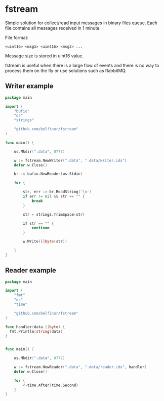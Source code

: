 # fstream

Simple solution for collect/read input messages in binary files queue. Each file contains all messages received in 1 minute.

File format:

```
<uint16> <msg1> <uint16> <msg2> ...
```

Message size is stored in uint16 value.

fstream is useful when there is a large flow of events and there is no way to process them on the fly or use solutions such as RabbitMQ.

## Writer example

```go
package main

import (
	"bufio"
	"os"
	"strings"

	"github.com/belfinor/fstream"
)

func main() {

	os.Mkdir(".data", 0777)

	w := fstream.NewWriter(".data", ".data/writer.idx")
	defer w.Close()

	br := bufio.NewReader(os.Stdin)

	for {

		str, err := br.ReadString('\n')
		if err != nil && str == "" {
			break
		}

		str = strings.TrimSpace(str)

		if str == "" {
			continue
		}

		w.Write([]byte(str))

	}
}
```

## Reader example

```go
package main

import (
	"fmt"
	"os"
	"time"

	"github.com/belfinor/fstream"
)

func handler(data []byte) {
  fmt.Println(string(data)
}


func main() {

	os.Mkdir(".data", 0777)

	w := fstream.NewReader(".data", ".data/reader.idx", handler)
	defer w.Close()

	for {
		<-time.After(time.Second)
	}
}
```
